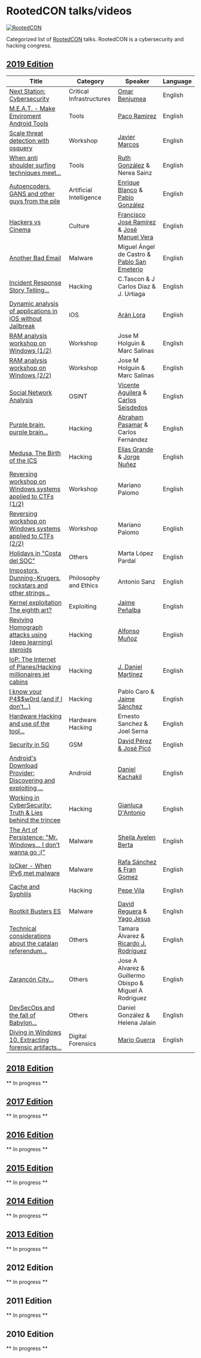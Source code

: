RootedCON talks/videos
==================
[![RootedCON](https://i.imgur.com/oaA9kx9.png)](https://github.com/PaulSec/awesome-sec-talks)

Categorized list of [RootedCON](https://www.rootedcon.com) talks. RootedCON is a cybersecurity and hacking congress.


## [2019 Edition](https://www.youtube.com/watch?v=p-B5Ji7hxDY&list=PLUOjNfYgonUtOMnisYyxpsthjBmIfgV6P)

Title | Category | Speaker | Language
--- | --- | --- | ---
| [Next Station: Cybersecurity](https://youtu.be/BqS66wKuN3A)  | Critical Infrastructures | [Omar Benjumea](https://twitter.com/omarbenjumea) | English |
| [M.E.A.T. - Make Enviroment Android Tools](https://youtu.be/p-B5Ji7hxDY) | Tools | [Paco Ramirez](https://twitter.com/pacoraml) | English |
| [Scale threat detection with osquery](https://youtu.be/lZeP7Ad5xu8) | Workshop | [Javier Marcos](https://twitter.com/javutin) | English |
| [When anti shoulder surfing techniques meet...](https://youtu.be/gkslneAefm0) | Tools | [Ruth González](https://twitter.com/ruthgnz) & Nerea Sainz | English |
| [Autoencoders, GANS and other guys from the pile](https://youtu.be/eczjd7ou-Ag) | Artificial Intelligence | [Enrique Blanco](https://twitter.com/eblanco_h) & [Pablo González](https://twitter.com/pablogonzalespe) | English |
| [Hackers vs Cinema](https://youtu.be/_HbouO-IrSg) | Culture | [Francisco José Ramírez](https://twitter.com/CyberHadesblog) & [José Manuel Vera](https://twitter.com/jmveraortiz) | English |
| [Another Bad Email](https://youtu.be/YKA4Mro3INc) | Malware | Miguel Ángel de Castro & [Pablo San Emeterio](https://twitter.com/psaneme) | English |
| [Incident Response Story Telling...](https://youtu.be/XfvZMVQISko) | Hacking | C.Tascon & J Carlos Diaz & J. Urtiaga | English |
| [Dynamic analysis of applications in iOS without Jailbreak](https://youtu.be/1QTehrKcN_A) | iOS | [Arán Lora](https://twitter.com/4r4nL) | English |
| [RAM analysis workshop on Windows (1/2)]() | Workshop | Jose M Holguin & Marc Salinas | English |
| [RAM analysis workshop on Windows (2/2)](https://youtu.be/x_r4qxHf0FA) | Workshop | Jose M Holguin & Marc Salinas | English |
| [Social Network Analysis](https://youtu.be/vGhQmXvrZ0w) | OSINT | [Vicente Aguilera](https://twitter.com/VAguileraDiaz) & [Carlos Seisdedos](https://twitter.com/CarloSeisdedos) | English |
| [Purple brain, purple brain...](https://youtu.be/sqi_X6WnVEM) | Hacking | [Abraham Pasamar](https://twitter.com/apasamar) & Carlos Fernández | English |
| [Medusa, The Birth of the ICS](https://youtu.be/oHSf4rJR7Js) | Hacking | [Elías Grande](https://twitter.com/3grander) & [Jorge Nuñez](https://twitter.com/jnunezho) | English |
| [Reversing workshop on Windows systems applied to CTFs (1/2)](https://youtu.be/9WZ5R2i5Udw) | Workshop | Mariano Palomo | English |
| [Reversing workshop on Windows systems applied to CTFs (2/2)](https://youtu.be/j17gopZdLL0) | Workshop | Mariano Palomo | English |
| [Holidays in "Costa del SOC"](https://youtu.be/f7TlfA77nFg) | Others | Marta López Pardal | English |
| [Impostors, Dunning-Krugers, rockstars and other strings ..](https://youtu.be/b3rTGoQVojU) | Philosophy and Ethics | Antonio Sanz | English |
| [Kernel exploitation The eighth art?](https://youtu.be/X4m-uFRSwQ4) | Exploiting | [Jaime Peñalba](https://twitter.com/nighterman) | English |
| [Reviving Homograph attacks using (deep learning) steroids](https://youtu.be/WWVGO7noos4) | Hacking | [Alfonso Muñoz](https://twitter.com/mindcrypt) | English |
| [IoP: The Internet of Planes/Hacking millionaires jet cabins](https://youtu.be/W-_CDOUObzc) | Hacking | [J. Daniel Martínez](https://twitter.com/dan1t0) | English |
| [I know your P4$$w0rd (and if I don’t...)](https://youtu.be/TmmoSx05nkI) | Hacking | Pablo Caro & [Jaime Sánchez](https://twitter.com/segofensiva) | English |
| [Hardware Hacking and use of the tool...](https://youtu.be/SZvvUXwkdog) | Hardware Hacking | Ernesto Sanchez & Joel Serna | English |
| [Security in 5G](https://youtu.be/SDzzR1JdK_A) | GSM | [David Pérez & José Picó](https://twitter.com/layakk) | English |
| [Android's Download Provider: Discovering and exploiting ...]() | Android | [Daniel Kachakil](https://twitter.com/Kachakil) | English |
| [Working in CyberSecurity: Truth & Lies behind the trincee](https://youtu.be/PrjhP3B_XMc) | Hacking | [Gianluca D'Antonio](https://twitter.com/infosecadvocate) | English |
| [The Art of Persistence: "Mr. Windows… I don’t wanna go :("](https://youtu.be/J8aMjF78l48) | Malware | [Sheila Ayelen Berta](https://twitter.com/UnaPibaGeek) | English |
| [IoCker - When IPv6 met malware](https://youtu.be/FPwtXiB4EGE) | Malware | [Rafa Sánchez & Fran Gomez](https://twitter.com/mrlooquer) | English |
| [Cache and Syphilis](https://youtu.be/CxRv409y144) | Hacking | [Pepe Vila](https://twitter.com/cgvwzq) | English |
| [Rootkit Busters ES](https://youtu.be/CUy9bJdnCnc) | Malware | [David Reguera](https://twitter.com/fr33project) & [Yago Jesus](https://twitter.com/YJesus) | English |
| [Technical considerations about the catalan referendum...](https://youtu.be/6EMxgAdnRuM) | Others | Tamara Álvarez & [Ricardo J. Rodríguez](https://twitter.com/RicardoJRdez) | English |
| [Zarancón City...](https://youtu.be/3S4hcSZn9ko) | Others | Jose A Alvarez & Guillermo Obispo & Miguel A Rodríguez | English |
| [DevSecOps and the fall of Babylon...](https://youtu.be/23jTfxJRl7A) | Others | Daniel González & Helena Jalain | English |
| [Diving in Windows 10. Extracting forensic artifacts...](https://youtu.be/QfH3XLlKFnQ) | Digital Forensics | [Mario Guerra]() | English |


## [2018 Edition](https://www.youtube.com/watch?v=EvnRabNROeE&list=PLUOjNfYgonUtNVrCihUhvLek6dzQHM04B)

** In progress **

## [2017 Edition](https://www.youtube.com/watch?v=vJtwTIWBBLs&list=PLUOjNfYgonUvu4EZ4m6OxVovCd18M6jTv)

** In progress **

## [2016 Edition](https://www.youtube.com/watch?v=wZjjvF122TI&list=PLUOjNfYgonUtmpKDtSXc-UYBgiyqrAryv)

** In progress **

## [2015 Edition](https://www.youtube.com/watch?v=Pmg4p0s3oFU&list=PLUOjNfYgonUuTk1VXx8CgbzCYq6qOGvWf)

** In progress **

## [2014 Edition](https://www.youtube.com/watch?v=v9k5XlqZIWU&list=PLUOjNfYgonUvwqY2EOzeJlHgZEsQc_Hvh)

** In progress **

## [2013 Edition](https://www.youtube.com/watch?v=v0YWu6LZZ0Y&list=PLUOjNfYgonUvlU8wy2sjWcyDpyJq5Euqh)

** In progress **

## 2012 Edition

** In progress **

## 2011 Edition

** In progress **

## 2010 Edition

** In progress **
